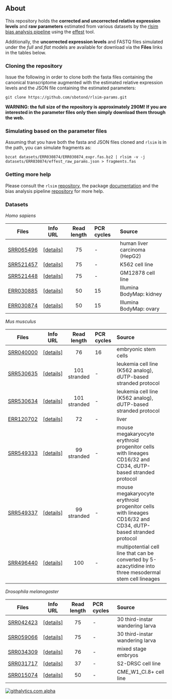 ## About

This repository holds the **corrected and uncorrected relative expression levels** and **raw parameters** estimated from various datasets by
the [rlsim](http://bit.ly/rlsim-git) [bias analysis pipeline](http://bit.ly/rlsim-pl) using the [effest](http://bit.ly/rlsim-doc) tool.

Additionally, the **uncorrected expression levels** and FASTQ files simulated under the *full* and *flat* models are available for download via the **Files** links in the tables below.

### Cloning the repository

Issue the following in order to clone both the fasta files containing the canonical transcriptome augmented with the estimated relative expression levels and the JSON file containing the estimated parameters:

```
git clone https://github.com/sbotond/rlsim-params.git
```

**WARNING: the full size of the repository is approximately 290M! If you are interested in the parameter files only then simply download them through the web.**

### Simulating based on the parameter files

Assuming that you have both the fasta and JSON files cloned and `rlsim` is in the path, you can simulate fragments as:

```
bzcat datasets/ERR030874/ERR030874_expr.fas.bz2 | rlsim -v -j datasets/ERR030874/effest_raw_params.json > fragments.fas
```
### Getting more help

Please consult the `rlsim` [repository](http://bit.ly/rlsim-git), the package [documentation](http://rlsim-doc) and the bias analysis pipeline [repository](http://bit.ly/rlsim-pl) for more help.

### Datasets

*Homo sapiens*

|                         Files                                            |              Info URL            | Read length | PCR cycles| Source                         |
|:----------------------------------------------------------------------------------:|:--------------------------------:|:-----------:|:----------|:-------------------------------|
|[SRR065496](http://www.ebi.ac.uk/goldman-srv/rlsim/datasets/SRR065496) | [[details]](http://j.mp/10gF04D) |      75     |     -     | human liver carcinoma (HepG2)  |
|[SRR521457](http://www.ebi.ac.uk/goldman-srv/rlsim/datasets/SRR521457) | [[details]](http://j.mp/10gF04D) |      75     |     -     | K562 cell line                 |
|[SRR521448](http://www.ebi.ac.uk/goldman-srv/rlsim/datasets/SRR521448) | [[details]](http://j.mp/10gF04D) |      75     |     -     | GM12878 cell line              |
|[ERR030885](http://www.ebi.ac.uk/goldman-srv/rlsim/datasets/ERR030885) | [[details]](http://j.mp/10gF8kP) |      50     |     15    | Illumina BodyMap: kidney       |
|[ERR030874](http://www.ebi.ac.uk/goldman-srv/rlsim/datasets/ERR030874) | [[details]](http://j.mp/10gF8kP) |      50     |     15    | Illumina BodyMap: ovary        |

*Mus musculus*

|                         Files                                            |              Info URL            | Read length | PCR cycles| Source                         |
|:----------------------------------------------------------------------------------:|:--------------------------------:|:-----------:|:----------|:-------------------------------|
|[SRR040000](http://www.ebi.ac.uk/goldman-srv/rlsim/datasets/SRR040000) | [[details]](http://j.mp/10gFhoe) |      76     |     16    | embryonic stem cells           |
|[SRR530635](http://www.ebi.ac.uk/goldman-srv/rlsim/datasets/SRR530635) | [[details]](http://j.mp/109cLZI) |101 stranded |     -     | leukemia cell line (K562 analog), dUTP-based stranded protocol|
|[SRR530634](http://www.ebi.ac.uk/goldman-srv/rlsim/datasets/SRR530634) | [[details]](http://j.mp/109cLZI) |101 stranded |     -     | leukemia cell line (K562 analog), dUTP-based stranded protocol|
|[ERR120702](http://www.ebi.ac.uk/goldman-srv/rlsim/datasets/ERR120702) | [[details]](http://j.mp/10gFpUJ) |      72     |     -     | liver                          |
|[SRR549333](http://www.ebi.ac.uk/goldman-srv/rlsim/datasets/SRR549333) | [[details]](http://j.mp/10gFoAj) | 99 stranded |     -     | mouse megakaryocyte erythroid progenitor cells with lineages CD16/32 and CD34, dUTP-based stranded protocol|
|[SRR549337](http://www.ebi.ac.uk/goldman-srv/rlsim/datasets/SRR549337) | [[details]](http://j.mp/10gFoAj) | 99 stranded |     -     | mouse megakaryocyte erythroid progenitor cells with lineages CD16/32 and CD34, dUTP-based stranded protocol |
|[SRR496440](http://www.ebi.ac.uk/goldman-srv/rlsim/datasets/SRR496440) | [[details]](http://j.mp/10gFyaG) |     100     |     -     | multipotential cell line that can be converted by 5-azacytidine into three mesodermal stem cell lineages |

*Drosophila melanogaster*

|                         Files                                            |              Info URL            | Read length | PCR cycles| Source                         |
|:----------------------------------------------------------------------------------:|:--------------------------------:|:-----------:|:----------|:-------------------------------|
|[SRR042423](http://www.ebi.ac.uk/goldman-srv/rlsim/datasets/SRR042423) | [[details]](http://j.mp/10gFGad) |      75     |     -     | 30 third-instar wandering larva|
|[SRR059066](http://www.ebi.ac.uk/goldman-srv/rlsim/datasets/SRR059066) | [[details]](http://j.mp/10gFGad) |      75     |     -     | 30 third-instar wandering larva|
|[SRR034309](http://www.ebi.ac.uk/goldman-srv/rlsim/datasets/SRR034309) | [[details]](http://j.mp/10gFQOU) |      76     |     -     | mixed stage embryos            |
|[SRR031717](http://www.ebi.ac.uk/goldman-srv/rlsim/datasets/SRR031717) | [[details]](http://j.mp/109dj1L) |      37     |     -     | S2-DRSC cell line              |
|[SRR015074](http://www.ebi.ac.uk/goldman-srv/rlsim/datasets/SRR015074) | [[details]](http://j.mp/10gFUOP) |      50     |     -     | CME\_W1\_Cl.8+ cell line       |


[![githalytics.com alpha](https://cruel-carlota.pagodabox.com/148f65c0b66e11e434c4f7d1f892640e "githalytics.com")](http://githalytics.com/sbotond/rlsim-params)
